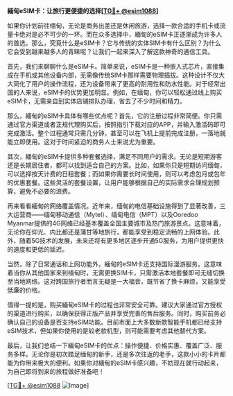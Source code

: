 **緬甸eSIM卡：让旅行更便捷的选择[[TG💪+ @esim1088](https://t.me/s/esim1088)]**

如果你计划前往缅甸，无论是商务出差还是休闲旅游，选择一款合适的手机卡或流量卡绝对是必不可少的一环。而在众多选择中，緬甸的eSIM卡正逐渐成为许多人的首选。那么，究竟什么是eSIM卡？它与传统的实体SIM卡有什么区别？为什么它会受到越来越多人的青睐呢？让我们一起来深入了解这款神奇的通信工具。

首先，我们来聊聊什么是eSIM卡。简单来说，eSIM卡是一种嵌入式芯片，直接集成在手机或其他设备内部，无需像传统SIM卡那样需要物理插拔。这种设计不仅大大简化了用户的操作流程，还为设备带来了更高的耐用性和防水性能。对于经常出国的人来说，eSIM卡的优势更加明显。例如，在缅甸，你可以轻松通过线上购买eSIM卡，无需亲自到实体店铺排队办理，省去了不少时间和精力。

那么，緬甸的eSIM卡具体有哪些优点呢？首先，它的注册过程非常简便。你只需通过官方渠道或者正规代理购买后，按照指引下载对应的APP，并输入激活码即可完成激活。整个过程通常只需几分钟，甚至可以在飞机上提前完成注册，一落地就能立即使用。这对于时间紧迫的商务人士来说尤为重要。

其次，緬甸的eSIM卡提供多种套餐选择，满足不同用户的需求。无论是短期游客还是长期居住者，都可以找到适合自己的方案。比如，如果你只是短期访问缅甸，可以选择按天计费的日租套餐；而如果你需要长时间使用，则可以考虑包月或包年的优惠套餐。这些灵活的套餐设置，让用户能够根据自己的实际需求合理规划预算，避免不必要的浪费。

再来看看緬甸的网络覆盖情况。近年来，缅甸的电信基础设施得到了显著改善，三大运营商——缅甸移动通信（Mytel）、缅甸电信（MPT）以及Ooredoo Myanmar提供的4G网络已经基本覆盖全国主要城市及热门旅游景点。这意味着，无论你在仰光、内比都还是蒲甘等地旅行，都能享受到稳定流畅的上网体验。此外，随着5G技术的发展，未来还将有更多地区逐步开通5G服务，为用户提供更快的速度和更低的延迟。

当然，除了日常通话和上网功能外，緬甸的eSIM卡还支持国际漫游服务。这意味着当你从其他国家来到缅甸时，无需更换SIM卡，只需激活本地套餐即可无缝切换至当地网络。这对跨国旅行者而言无疑是一大福音，既节省了换卡麻烦，又能享受低廉的价格。

值得一提的是，购买緬甸eSIM卡的过程也非常安全可靠。建议大家通过官方授权的渠道进行购买，以确保获得正版产品并享受完善的售后服务。同时，购买前务必确认自己的设备是否支持eSIM功能。目前市面上大多数新款智能手机都已经支持eSIM技术，但如果你使用的是较老款机型，则可能需要考虑其他替代方案。

最后，让我们总结一下緬甸eSIM卡的优点：操作便捷、价格实惠、覆盖广泛、服务多样。无论你是初次踏足缅甸的新手，还是多次往返的老手，这款小小的卡片都能为你带来极大的便利。如果你对緬甸的eSIM卡感兴趣，不妨现在就行动起来，为自己即将到来的旅程做好准备吧！

[[TG💪+ @esim1088](https://t.me/s/esim1088) ![Image](https://i.postimg.cc/4NQfJmqS/Snipaste-2025-05-13-00-14-12.png)]